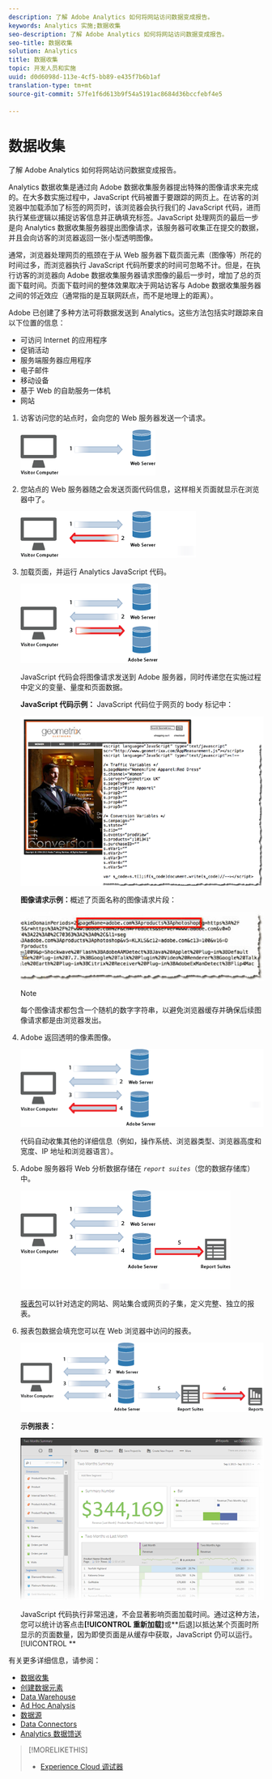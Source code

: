 ```yaml
---
description: 了解 Adobe Analytics 如何将网站访问数据变成报告。
keywords: Analytics 实施;数据收集
seo-description: 了解 Adobe Analytics 如何将网站访问数据变成报告。
seo-title: 数据收集
solution: Analytics
title: 数据收集
topic: 开发人员和实施
uuid: d0d6098d-113e-4cf5-bb89-e435f7b6b1af
translation-type: tm+mt
source-git-commit: 57fe1f6d613b9f54a5191ac8684d36bccfebf4e5

---
```



# 数据收集

了解 Adobe Analytics 如何将网站访问数据变成报告。

Analytics 数据收集是通过向 Adobe 数据收集服务器提出特殊的图像请求来完成的。在大多数实施过程中，JavaScript 代码被置于要跟踪的网页上。在访客的浏览器中加载添加了标签的网页时，该浏览器会执行我们的 JavaScript 代码，进而执行某些逻辑以捕捉访客信息并正确填充标签。JavaScript 处理网页的最后一步是向 Analytics 数据收集服务器提出图像请求，该服务器可收集正在提交的数据，并且会向访客的浏览器返回一张小型透明图像。

通常，浏览器处理网页的瓶颈在于从 Web 服务器下载页面元素（图像等）所花的时间过多，而浏览器执行 JavaScript 代码所要求的时间可忽略不计。但是，在执行访客的浏览器向 Adobe 数据收集服务器请求图像的最后一步时，增加了总的页面下载时间。页面下载时间的整体效果取决于网站访客与 Adobe 数据收集服务器之间的邻近效应（通常指的是互联网跃点，而不是地理上的距离）。

Adobe 已创建了多种方法可将数据发送到 Analytics。这些方法包括实时跟踪来自以下位置的信息：

* 可访问 Internet 的应用程序
* 促销活动
* 服务端服务器应用程序
* 电子邮件
* 移动设备
* 基于 Web 的自助服务一体机
* 网站

<!-- 

<p>Need to reconcile with Data Collection topics in the user guide, in this guide, and in reference. </p>

 -->

1. 访客访问您的站点时，会向您的 Web 服务器发送一个请求。

   ![](assets/how-data-is-collected-1.png)

1. 您站点的 Web 服务器随之会发送页面代码信息，这样相关页面就显示在浏览器中了。

   ![](assets/how-data-is-collected-2.png)

1. 加载页面，并运行 Analytics JavaScript 代码。

   ![](assets/how-data-is-collected-3.png)

   JavaScript 代码会将图像请求发送到 Adobe 服务器，同时传递您在实施过程中定义的变量、量度和页面数据。

   **JavaScript 代码示例：** JavaScript 代码位于网页的 body 标记中：

   ![](assets/code-example-geometrixx.png)

   **图像请求示例：**&#x200B;概述了页面名称的图像请求片段：

   ![](assets/image-request-snippet.png)

   >[!NOTE]
   >
   >每个图像请求都包含一个随机的数字字符串，以避免浏览器缓存并确保后续图像请求都是由浏览器发出。

1. Adobe 返回透明的像素图像。

   ![](assets/how-data-is-collected-4.png)

   代码自动收集其他的详细信息（例如，操作系统、浏览器类型、浏览器高度和宽度、IP 地址和浏览器语言）。

1. Adobe 服务器将 Web 分析数据存储在 *`report suites`*（您的数据存储库）中。

   ![](assets/how-data-is-collected-5.png)

   [报表包](https://marketing.adobe.com/resources/help/en_US/reference/report_suites_admin.html)可以针对选定的网站、网站集合或网页的子集，定义完整、独立的报表。

1. 报表包数据会填充您可以在 Web 浏览器中访问的报表。

   ![](assets/how-data-is-collected-6.png)

   **示例报表：**

   ![](assets/two-months-summary-project.png)

   JavaScript 代码执行非常迅速，不会显著影响页面加载时间。通过这种方法，您可以统计访客点击&#x200B;**[!UICONTROL 重新加载]**&#x200B;或&#x200B;**后退]以抵达某个页面时所显示的页面数量，因为即使页面是从缓存中获取，JavaScript 仍可以运行。[!UICONTROL **

有关更多详细信息，请参阅：

* [数据收集](/help/implement/js-implementation/data-collection/query-parameters.md)
* [创建数据元素](/help/implement/c-implement-with-dtm/t-data-element.md)
* [Data Warehouse](https://marketing.adobe.com/resources/help/en_US/reference/data_warehouse.html)
* [Ad Hoc Analysis](https://marketing.adobe.com/resources/help/en_US/dsc/c_getting_started.html)
* [数据源](https://marketing.adobe.com/resources/help/en_US/whitepapers/ftp/ftp_datasources.html)
* [Data Connectors](https://marketing.adobe.com/resources/help/en_US/whitepapers/ftp/ftp_genesis.html)
* [Analytics 数据馈送](/help/export/analytics-data-feed/c-getstarted/data-feed-overview.md)

>[!MORELIKETHIS]
>       
>* [Experience Cloud 调试器](/help/implement/impl-testing/debugger.md)


